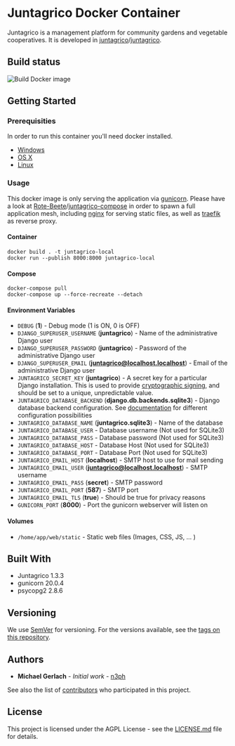 # Juntagrico Docker Container

Juntagrico is a management platform for community gardens and vegetable cooperatives. It is developed in [juntagrico](https://github.com/juntagrico)/[juntagrico](https://github.com/juntagrico/juntagrico).

## Build status

![Build Docker image](https://github.com/Rote-Beete/juntagrico-docker/workflows/Build%20Docker%20image/badge.svg)

## Getting Started

### Prerequisities

In order to run this container you'll need docker installed.

* [Windows](https://docs.docker.com/windows/started)
* [OS X](https://docs.docker.com/mac/started/)
* [Linux](https://docs.docker.com/linux/started/)

### Usage

This docker image is only serving the application via [gunicorn](https://gunicorn.org/). Please have a look at [Rote-Beete](https://github.com/Rote-Beete)/[juntagrico-compose](https://github.com/Rote-Beete/juntagrico-compose) in order to spawn a full application mesh, including [nginx](https://www.nginx.com/) for serving static files, as well as [traefik](https://doc.traefik.io/traefik/) as reverse proxy.


#### Container

```shell
docker build . -t juntagrico-local
docker run --publish 8000:8000 juntagrico-local
```

#### Compose

```shell
docker-compose pull
docker-compose up --force-recreate --detach
```

#### Environment Variables

* `DEBUG` (**1**) - Debug mode (1 is ON, 0 is OFF)
* `DJANGO_SUPERUSER_USERNAME` (**juntagrico**) - Name of the administrative Django user
* `DJANGO_SUPERUSER_PASSWORD` (**juntagrico**) - Password of the administrative Django user
* `DJANGO_SUPERUSER_EMAIL` (**juntagrico@localhost.localhost**) - Email of the administrative Django user
* `JUNTAGRICO_SECRET_KEY` (**juntagrico**) - A secret key for a particular Django installation. This is used to provide [cryptographic signing](https://docs.djangoproject.com/en/3.1/topics/signing/), and should be set to a unique, unpredictable value.
* `JUNTAGRICO_DATABASE_BACKEND` (**django.db.backends.sqlite3**) - Django database backend configuration. See [documentation](https://docs.djangoproject.com/en/3.1/ref/databases/) for different configuration possibilities
* `JUNTAGRICO_DATABASE_NAME` (**juntagrico.sqlite3**) - Name of the database
* `JUNTAGRICO_DATABASE_USER` - Database username (Not used for SQLite3)
* `JUNTAGRICO_DATABASE_PASS` - Database password (Not used for SQLite3)
* `JUNTAGRICO_DATABASE_HOST` - Database Host (Not used for SQLite3)
* `JUNTAGRICO_DATABASE_PORT` - Database Port (Not used for SQLite3)
* `JUNTAGRICO_EMAIL_HOST` (**localhost**) - SMTP host to use for mail sending
* `JUNTAGRICO_EMAIL_USER` (**juntagrico@localhost.localhost**) - SMTP username
* `JUNTAGRICO_EMAIL_PASS` (**secret**) - SMTP password
* `JUNTAGRICO_EMAIL_PORT` (**587**) - SMTP port
* `JUNTAGRICO_EMAIL_TLS` (**true**) - Should be true for privacy reasons
* `GUNICORN_PORT` (**8000**) - Port the gunicorn webserver will listen on

#### Volumes

* `/home/app/web/static` - Static web files (Images, CSS, JS, ... )

## Built With

* Juntagrico 1.3.3
* gunicorn 20.0.4
* psycopg2 2.8.6

## Versioning

We use [SemVer](http://semver.org/) for versioning. For the versions available, see the
[tags on this repository](https://github.com/Rote-Beete/juntagrico-docker/tags).

## Authors

* **Michael Gerlach** - *Initial work* - [n3ph](https://github.com/n3ph)

See also the list of [contributors](https://github.com/Rote-Beete/juntagrico-docker/contributors) who
participated in this project.

## License

This project is licensed under the AGPL License - see the [LICENSE.md](LICENSE.md) file for details.

